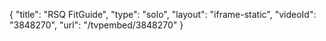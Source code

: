 {
    "title": "RSQ FitGuide",
    "type": "solo",
    "layout": "iframe-static",
    "videoId": "3848270",
    "url": "\/tvpembed\/3848270"
}